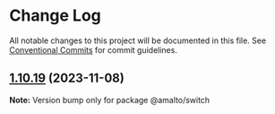 # Change Log

All notable changes to this project will be documented in this file.
See [Conventional Commits](https://conventionalcommits.org) for commit guidelines.

## [1.10.19](https://github.com/amalto/platform6-ui-components/compare/@amalto/switch@1.10.18...@amalto/switch@1.10.19) (2023-11-08)

**Note:** Version bump only for package @amalto/switch
